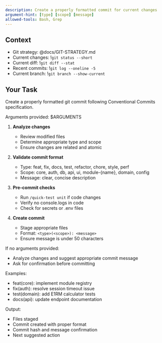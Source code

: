 ```yaml
---
description: Create a properly formatted commit for current changes
argument-hint: [type] [scope] [message]
allowed-tools: Bash, Grep
---
```


## Context
- Git strategy: @docs/GIT-STRATEGY.md
- Current changes: !`git status --short`
- Current diff: !`git diff --stat`
- Recent commits: !`git log --oneline -5`
- Current branch: !`git branch --show-current`

## Your Task

Create a properly formatted git commit following Conventional Commits specification.

Arguments provided: $ARGUMENTS

1. **Analyze changes**
   - Review modified files
   - Determine appropriate type and scope
   - Ensure changes are related and atomic

2. **Validate commit format**
   - Type: feat, fix, docs, test, refactor, chore, style, perf
   - Scope: core, auth, db, api, ui, module-{name}, domain, config
   - Message: clear, concise description

3. **Pre-commit checks**
   - Run `/quick-test unit` if code changes
   - Verify no console.logs in code
   - Check for secrets or .env files

4. **Create commit**
   - Stage appropriate files
   - Format: `<type>(<scope>): <message>`
   - Ensure message is under 50 characters

If no arguments provided:
- Analyze changes and suggest appropriate commit message
- Ask for confirmation before committing

Examples:
- feat(core): implement module registry
- fix(auth): resolve session timeout issue
- test(domain): add E1RM calculator tests
- docs(api): update endpoint documentation

Output:
- Files staged
- Commit created with proper format
- Commit hash and message confirmation
- Next suggested action